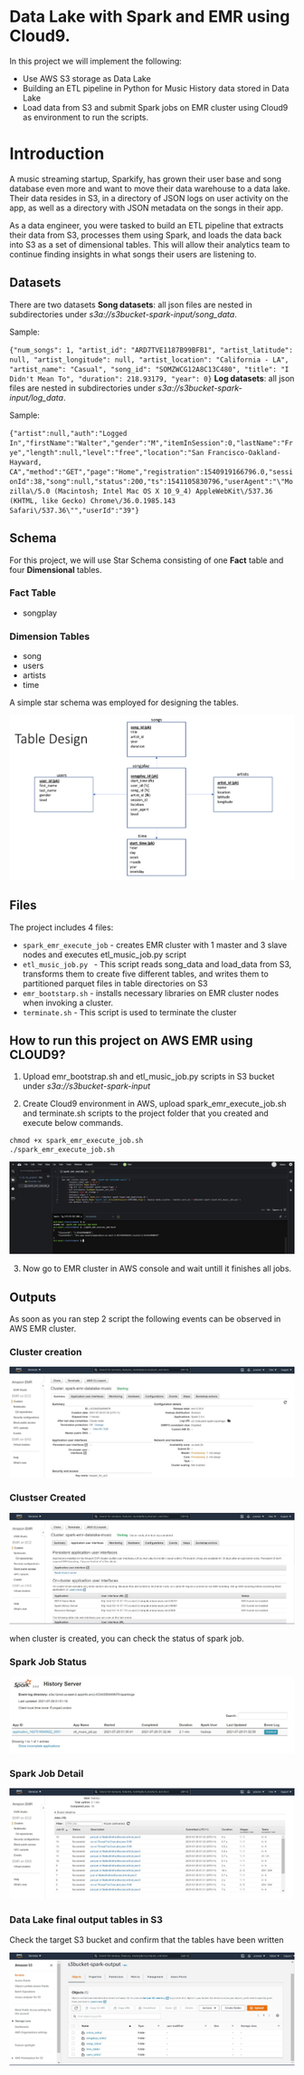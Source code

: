 # Data Lake with Spark and EMR using Cloud9.
In this project we will implement the following:
- Use AWS S3 storage as Data Lake
- Building an ETL pipeline in Python for Music History data stored in Data Lake
- Load data from S3 and submit Spark jobs on EMR cluster using Cloud9 as environment to run the scripts.

# Introduction
A music streaming startup, Sparkify, has grown their user base and song database even more and want to move their data warehouse to a data lake. Their data resides in S3, in a directory of JSON logs on user activity on the app, as well as a directory with JSON metadata on the songs in their app.

As a data engineer, you were tasked to build an ETL pipeline that extracts their data from S3, processes them using Spark, and loads the data back into S3 as a set of dimensional tables. This will allow their analytics team to continue finding insights in what songs their users are listening to.

## Datasets
There are two datasets
**Song datasets**: all json files are nested in subdirectories under *s3a://s3bucket-spark-input/song_data*. 

Sample:

`
{"num_songs": 1, "artist_id": "ARD7TVE1187B99BFB1", "artist_latitude": null, "artist_longitude": null, "artist_location": "California - LA", "artist_name": "Casual", "song_id": "SOMZWCG12A8C13C480", "title": "I Didn't Mean To", "duration": 218.93179, "year": 0}
`
**Log datasets**: all json files are nested in subdirectories under *s3a://s3bucket-spark-input/log_data*.

Sample:

`
{"artist":null,"auth":"Logged In","firstName":"Walter","gender":"M","itemInSession":0,"lastName":"Frye","length":null,"level":"free","location":"San Francisco-Oakland-Hayward, CA","method":"GET","page":"Home","registration":1540919166796.0,"sessionId":38,"song":null,"status":200,"ts":1541105830796,"userAgent":"\"Mozilla\/5.0 (Macintosh; Intel Mac OS X 10_9_4) AppleWebKit\/537.36 (KHTML, like Gecko) Chrome\/36.0.1985.143 Safari\/537.36\"","userId":"39"}
`
## Schema
For this project, we will use Star Schema consisting of one **Fact** table and four **Dimensional** tables.

### Fact Table
- songplay
### Dimension Tables
- song
- users
- artists
- time

A simple star schema was employed for designing the tables.
<p align="middle">
  <img src="images/table_design.png" />

## Files

The project includes 4 files:

- `spark_emr_execute_job` - creates EMR cluster with 1 master and 3 slave nodes and executes etl_music_job.py script
- `etl_music_job.py ` - This script reads song_data and load_data from S3, transforms them to create five different tables, and writes them to partitioned parquet files in table directories on S3
- `emr_bootstarp.sh` - installs necessary libraries on EMR cluster nodes when invoking a cluster.
- `terminate.sh` - This script is used to terminate the cluster

## How to run this project on AWS EMR using CLOUD9?

1. Upload emr_bootstrap.sh and etl_music_job.py scripts in S3 bucket under *s3a://s3bucket-spark-input*

2. Create Cloud9 environment in AWS, upload spark_emr_execute_job.sh and terminate.sh scripts to the project folder that you created and execute below commands.
```
chmod +x spark_emr_execute_job.sh
./spark_emr_execute_job.sh
```
<p align="middle">
  <img src="images/Cloud9_job.jpg" />

3. Now go to EMR cluster in AWS console  and wait untill it finishes all jobs.

## Outputs
As soon as you ran step 2 script the following events can be observed in AWS EMR cluster.
### Cluster creation 
<p align="middle">
  <img src="images/cluster_starting.jpg" />
  
### Clustser Created
<p align="middle">
  <img src="images/cluster_created.jpg" />
  
 when cluster is created, you can check the status of spark job.
 
 ### Spark Job Status
 <p align="middle">
  <img src="images/spark_job_completed.jpg" />
  
 ### Spark Job Detail
  <p align="middle">
  <img src="images/cluster_jobs_succeeded.jpg" />
  
 ### Data Lake final output tables in S3
 Check the target S3 bucket and confirm that the tables have been written
  <p align="middle">
  <img src="images/datalake_output_tables.jpg" />

